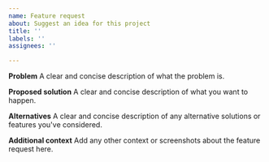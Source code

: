 ```yaml
---
name: Feature request
about: Suggest an idea for this project
title: ''
labels: ''
assignees: ''

---
```


**Problem**
A clear and concise description of what the problem is.

**Proposed solution**
A clear and concise description of what you want to happen.

**Alternatives**
A clear and concise description of any alternative solutions or features you've considered.

**Additional context**
Add any other context or screenshots about the feature request here.
